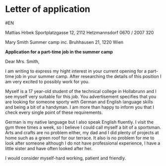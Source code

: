 # Letter of application
#EN 

Mattias Hrbek
Sportplatzgasse 12,
2112 Hetzmannsdorf
0670 / 2007 320

Mary Smith
Summer camp inc.
Bruhhausen 21, 1220 Wien



**Application for a part-time job in the summer camp**

Dear Mrs. Smith,

I am writing to express my hight interest in your current opening for a part-time job in your summer camp. After researching the details of this position I am very excited to possibly work for you.

Myself is a 17 year-old student of the technical college in Hollabrunn and I see myself very suitable for this job. You advertisement specifies that you are looking for someone sporty with German and English language skills and being a bit of a handyman. I am more than happy to inform you that I check every single point of these requirements. 

German is my native language but I also speak English fluently. I visit the gym three times a week, so I believe I could call myself a bit of a sportsman. Arts and crafts are no problem either, my dad and I did plenty of projects at home such as a green roof for our terrace.
It also is no problem for me to look after someone although I do not have professional experience, I have a little sister and have often looked after her.

I would consider myself-hard working, patient and friendly. 




